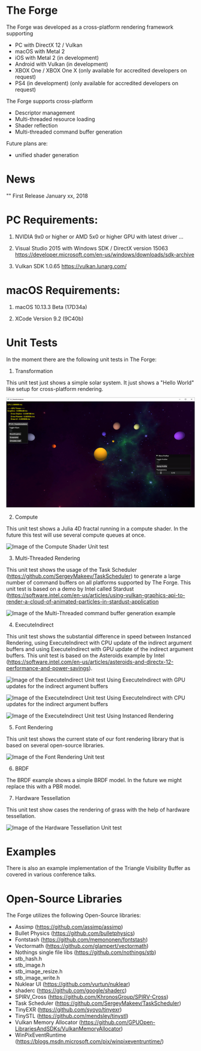 # The Forge
The Forge was developed as a cross-platform rendering framework supporting
- PC with DirectX 12 / Vulkan
- macOS with Metal 2
- iOS with Metal 2 (in development)
- Android with Vulkan (in development)
- XBOX One / XBOX One X (only available for accredited developers on request)
- PS4 (in development) (only available for accredited developers on request)

The Forge supports cross-platform
- Descriptor management
- Multi-threaded resource loading
- Shader reflection
- Multi-threaded command buffer generation

Future plans are:
- unified shader generation


# News
"" First Release January xx, 2018



# PC Requirements:

1. NVIDIA 9x0 or higher or AMD 5x0 or higher GPU with latest driver ...

2. Visual Studio 2015 with Windows SDK / DirectX version 15063
https://developer.microsoft.com/en-us/windows/downloads/sdk-archive

3. Vulkan SDK 1.0.65 
https://vulkan.lunarg.com/


# macOS Requirements:

1. macOS 10.13.3 Beta (17D34a)

2. XCode Version 9.2 (9C40b)


# Unit Tests
In the moment there are the following unit tests in The Forge:

1. Transformation

This unit test just shows a simple solar system. It just shows a "Hello World" like setup for cross-platform rendering.

![Image of the Transformations Unit test](https://github.com/ConfettiFX/The-Forge/blob/master/Screenshots/01_Transformations.PNG)

2. Compute

This unit test shows a Julia 4D fractal running in a compute shader. In the future this test will use several compute queues at once.

![Image of the Compute Shader Unit test](https://github.com/ConfettiFX/The-Forge/blob/master/Screenshots/02_Compute.PNG)

3. Multi-Threaded Rendering

This unit test shows the usage of the Task Scheduler (https://github.com/SergeyMakeev/TaskScheduler) to generate a large number of command buffers on all platforms supported by The Forge. This unit test is based on a demo by Intel called Stardust (https://software.intel.com/en-us/articles/using-vulkan-graphics-api-to-render-a-cloud-of-animated-particles-in-stardust-application

![Image of the Multi-Threaded command buffer generation example](https://github.com/ConfettiFX/The-Forge/blob/master/Screenshots/03_MultiThreading.PNG)

4. ExecuteIndirect

This unit test shows the substantial difference in speed between Instanced Rendering, using ExecuteIndirect with CPU update of the indirect argument buffers and using ExecuteIndirect with GPU update of the indirect argument buffers.
This unit test is based on the Asteroids example by Intel (https://software.intel.com/en-us/articles/asteroids-and-directx-12-performance-and-power-savings).

![Image of the ExecuteIndirect Unit test](https://github.com/ConfettiFX/The-Forge/blob/master/Screenshots/04_ExecuteIndirect.PNG)
Using ExecuteIndirect with GPU updates for the indirect argument buffers

![Image of the ExecuteIndirect Unit test](https://github.com/ConfettiFX/The-Forge/blob/master/Screenshots/04_ExecuteIndirect_2.PNG)
Using ExecuteIndirect with CPU updates for the indirect argument buffers

![Image of the ExecuteIndirect Unit test](https://github.com/ConfettiFX/The-Forge/blob/master/Screenshots/04_ExecuteIndirect_3.PNG)
Using Instanced Rendering

5. Font Rendering

This unit test shows the current state of our font rendering library that is based on several open-source libraries.

![Image of the Font Rendering Unit test](https://github.com/ConfettiFX/The-Forge/blob/master/Screenshots/05_FontRendering.PNG)

6. BRDF

The BRDF example shows a simple BRDF model. In the future we might replace this with a PBR model.



7. Hardware Tessellation

This unit test show cases the rendering of grass with the help of hardware tessellation.

![Image of the Hardware Tessellation Unit test](https://github.com/ConfettiFX/The-Forge/blob/master/Screenshots/07_Hardware_Tessellation.PNG)

# Examples
There is also an example implementation of the Triangle Visibility Buffer as covered in various conference talks.



# Open-Source Libraries
The Forge utilizes the following Open-Source libraries:
- Assimp (https://github.com/assimp/assimp)
- Bullet Physics (https://github.com/bulletphysics)
- Fontstash (https://github.com/memononen/fontstash)
- Vectormath (https://github.com/glampert/vectormath)
- Nothings single file libs (https://github.com/nothings/stb)
 - stb_hash.h
 - stb_image.h
 - stb_image_resize.h
 - stb_image_write.h
- Nuklear UI (https://github.com/vurtun/nuklear)
- shaderc (https://github.com/google/shaderc)
- SPIRV_Cross (https://github.com/KhronosGroup/SPIRV-Cross)
- Task Scheduler (https://github.com/SergeyMakeev/TaskScheduler)
- TinyEXR (https://github.com/syoyo/tinyexr)
- TinySTL (https://github.com/mendsley/tinystl)
- Vulkan Memory Allocator (https://github.com/GPUOpen-LibrariesAndSDKs/VulkanMemoryAllocator)
- WinPixEventRuntime (https://blogs.msdn.microsoft.com/pix/winpixeventruntime/)